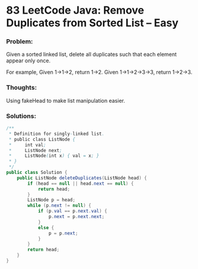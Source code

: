 # 83 LeetCode Java: Remove Duplicates from Sorted List – Easy

### Problem:



Given a sorted linked list, delete all duplicates such that each element appear only once.

For example,
Given 1->1->2, return 1->2.
Given 1->1->2->3->3, return 1->2->3.


### Thoughts:



Using fakeHead to make list manipulation easier.


### Solutions:
```java
/**
 * Definition for singly-linked list.
 * public class ListNode {
 *     int val;
 *     ListNode next;
 *     ListNode(int x) { val = x; }
 * }
 */
public class Solution {
    public ListNode deleteDuplicates(ListNode head) {
        if (head == null || head.next == null) {
            return head;
        }
        ListNode p = head;
        while (p.next != null) {
            if (p.val == p.next.val) {
                p.next = p.next.next;
            }
            else {
                p = p.next;
            }
        }
        return head;
    }
}
```
